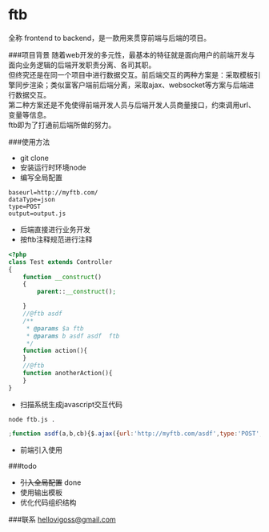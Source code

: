 # ftb
全称 frontend to backend，是一款用来贯穿前端与后端的项目。

###项目背景
随着web开发的多元性，最基本的特征就是面向用户的前端开发与面向业务逻辑的后端开发职责分离、各司其职。  
但终究还是在同一个项目中进行数据交互。前后端交互的两种方案是：采取模板引擎同步渲染；类似富客户端前后端分离，采取ajax、websocket等方案与后端进行数据交互。  
第二种方案还是不免使得前端开发人员与后端开发人员商量接口，约束调用url、变量等信息。  
ftb即为了打通前后端所做的努力。

###使用方法
* git clone 
* 安装运行时环境node
* 编写全局配置

```shell
baseurl=http://myftb.com/
dataType=json
type=POST
output=output.js
```

* 后端直接进行业务开发
* 按ftb注释规范进行注释

```php
<?php
class Test extends Controller
{
	function __construct()
	{
		parent::__construct();

	}
	//@ftb asdf
	/**
	 * @params $a ftb
	 * @params b asdf asdf  ftb
	 */
	function action(){
	}
	//@ftb
	function anotherAction(){
	}
}
```

* 扫描系统生成javascript交互代码

```shell
node ftb.js .
```

```javascript
;function asdf(a,b,cb){$.ajax({url:'http://myftb.com/asdf',type:'POST',dataType:'json',data:{"a":a,"b":b},success:function(response){cb(response);}});}function anotherAction(cb){$.ajax({url:'http://myftb.com/anotherAction',type:'POST',dataType:'json',data:{},success:function(response){cb(response);}});}
```

* 前端引入使用

###todo
* ~~引入全局配置~~ done
* 使用输出模板
* 优化代码组织结构

###联系
hellovigoss@gmail.com
